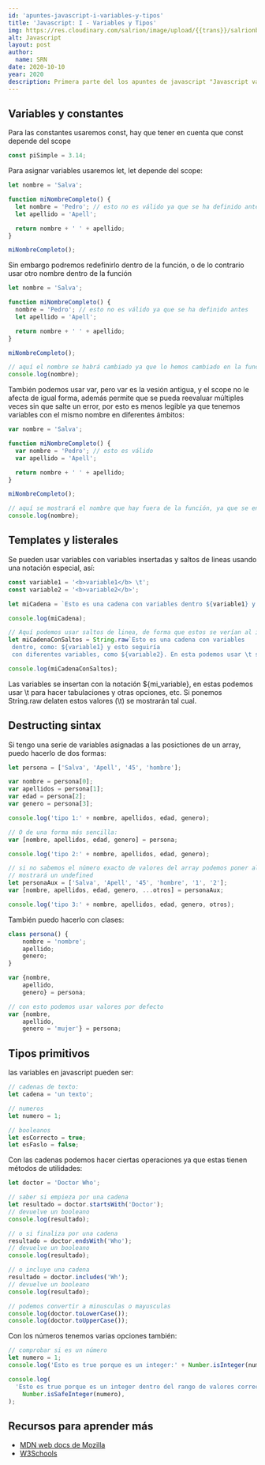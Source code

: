```yaml
---
id: 'apuntes-javascript-i-variables-y-tipos'
title: 'Javascript: I - Variables y Tipos'
img: https://res.cloudinary.com/salrion/image/upload/{{trans}}/salrionblog/coffee-yellow.jpg
alt: Javascript
layout: post
author:
  name: SRN
date: 2020-10-10
year: 2020
description: Primera parte del los apuntes de javascript "Javascript variables y tipos", uso de las variables en javascript y tipos de variables, constantes, templates y literales
---
```


## Variables y constantes

Para las constantes usaremos const, hay que tener en cuenta que const depende del scope

```javascript
const piSimple = 3.14;
```

Para asignar variables usaremos let, let depende del scope:

```javascript
let nombre = 'Salva';

function miNombreCompleto() {
  let nombre = 'Pedro'; // esto no es válido ya que se ha definido antes, se producirá un error
  let apellido = 'Apell';

  return nombre + ' ' + apellido;
}

miNombreCompleto();
```

Sin embargo podremos redefinirlo dentro de la función, o de lo contrario usar otro nombre dentro de la función

```javascript
let nombre = 'Salva';

function miNombreCompleto() {
  nombre = 'Pedro'; // esto no es válido ya que se ha definido antes
  let apellido = 'Apell';

  return nombre + ' ' + apellido;
}

miNombreCompleto();

// aquí el nombre se habrá cambiado ya que lo hemos cambiado en la función
console.log(nombre);
```

También podemos usar var, pero var es la vesión antigua, y el scope no le afecta de igual forma, además permite que se pueda reevaluar múltiples veces sin que salte un error, por esto es menos legible ya que tenemos variables con el mismo nombre en diferentes ámbitos:

```javascript
var nombre = 'Salva';

function miNombreCompleto() {
  var nombre = 'Pedro'; // esto es válido
  var apellido = 'Apell';

  return nombre + ' ' + apellido;
}

miNombreCompleto();

// aquí se mostrará el nombre que hay fuera de la función, ya que se entiende que dentro estas usando otra variable
console.log(nombre);
```

## Templates y listerales

Se pueden usar variables con variables insertadas y saltos de lineas usando una notación especial, así:

```javascript
const variable1 = '<b>variable1</b> \t';
const variable2 = '<b>variable2</b>';

let miCadena = `Esto es una cadena con variables dentro ${variable1} y esto seguiría con diferentes ${variable2}`;

console.log(miCadena);

// Aquí podemos usar saltos de linea, de forma que estos se verían al imprimirlos en la web
let miCadenaConSaltos = String.raw`Esto es una cadena con variables
 dentro, como: ${variable1} y esto seguiría
 con diferentes variables, como ${variable2}. En esta podemos usar \t sin que afecte a nada porque tenemos String.raw puesto `;

console.log(miCadenaConSaltos);
```

Las variables se insertan con la notación \${mi_variable}, en estas podemos usar \t para hacer tabulaciones y otras opciones, etc. Si ponemos String.raw delaten estos valores (\t) se mostrarán tal cual.

## Destructing sintax

Si tengo una serie de variables asignadas a las posictiones de un array, puedo hacerlo de dos formas:

```javascript
let persona = ['Salva', 'Apell', '45', 'hombre'];

var nombre = persona[0];
var apellidos = persona[1];
var edad = persona[2];
var genero = persona[3];

console.log('tipo 1:' + nombre, apellidos, edad, genero);

// O de una forma más sencilla:
var [nombre, apellidos, edad, genero] = persona;

console.log('tipo 2:' + nombre, apellidos, edad, genero);

// si no sabemos el número exacto de valores del array podemos poner al final ...mivariable, que contendrá el resto de valores, sino
// mostrará un undefined
let personaAux = ['Salva', 'Apell', '45', 'hombre', '1', '2'];
var [nombre, apellidos, edad, genero, ...otros] = personaAux;

console.log('tipo 3:' + nombre, apellidos, edad, genero, otros);
```

También puedo hacerlo con clases:

```javascript
class persona() {
    nombre = 'nombre';
    apellido;
    genero;
}

var {nombre,
    apellido,
    genero} = persona;

// con esto podemos usar valores por defecto
var {nombre,
    apellido,
    genero = 'mujer'} = persona;
```

## Tipos primitivos

las variables en javascript pueden ser:

```javascript
// cadenas de texto:
let cadena = 'un texto';

// numeros
let numero = 1;

// booleanos
let esCorrecto = true;
let esFaslo = false;
```

Con las cadenas podemos hacer ciertas operaciones ya que estas tienen métodos de utilidades:

```javascript
let doctor = 'Doctor Who';

// saber si empieza por una cadena
let resultado = doctor.startsWith('Doctor');
// devuelve un booleano
console.log(resultado);

// o si finaliza por una cadena
resultado = doctor.endsWith('Who');
// devuelve un booleano
console.log(resultado);

// o incluye una cadena
resultado = doctor.includes('Wh');
// devuelve un booleano
console.log(resultado);

// podemos convertir a minusculas o mayusculas
console.log(doctor.toLowerCase());
console.log(doctor.toUpperCase());
```

Con los números tenemos varias opciones también:

```javascript
// comprobar si es un número
let numero = 1;
console.log('Esto es true porque es un integer:' + Number.isInteger(numero));

console.log(
  'Esto es true porque es un integer dentro del rango de valores correcto de integer para Javascript:' +
    Number.isSafeInteger(numero),
);
```

## Recursos para aprender más

- [MDN web docs de Mozilla](https://developer.mozilla.org)
- [W3Schools](https://www.w3schools.com/js/)
